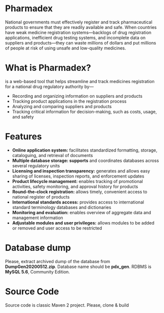 <h1>Pharmadex</h1>
National governments must effectively register and track pharmaceutical products to ensure that they are readily available and safe. When countries have weak medicine registration systems—backlogs of drug registration applications, inefficient drug testing systems, and incomplete data on suppliers and products—they can waste millions of dollars and put millions of people at risk of using unsafe and low-quality medicines.
<h1>What is Pharmadex?</h1> 
is a web-based tool that helps streamline and track medicines registration for a national drug regulatory authority by—
<ul>
<li>Recording and organizing information on suppliers and products
<li>Tracking product applications in the registration process
<li>Analyzing and comparing suppliers and products
<li>Tracking critical information for decision-making, such as costs, usage, and safety
</ul>
<h1>Features</h1>
<ul>
  <li><b>Online application system:</b> facilitates standardized formatting, storage, cataloguing, and retrieval of documents
<li><b>Multiple database storage: supports</b> and coordinates databases across several regulatory units
<li><b>Licensing and inspection transparency:</b> generates and allows easy sharing of licenses, inspection reports, and enforcement updates
<li><b>Product lifecycle management:</b> enables tracking of promotional activities, safety monitoring, and approval history for products
<li><b>Round-the-clock registration:</b> allows timely, convenient access to national register of products
<li><b>International standards access:</b> provides access to international standard terminology databases and dictionaries
<li><b>Monitoring and evaluation:</b> enables overview of aggregate data and management information
<li><b>Adjustable modules and user privileges:</b> allows modules to be added or removed and user access to be restricted
</ul>
<h1>Database dump</h1>
Please, extract archived dump of the database from <b>DumpGen20200512.zip</b>. Database name should be <b>pdx_gen</b>. RDBMS is <b>MySQL 5.6</b>, Community Edition.
<h1>Source Code</h1>
Source code is classic Maven 2 project. Please, clone & build
